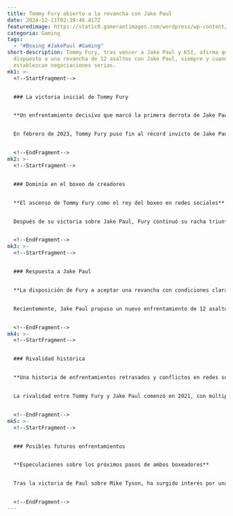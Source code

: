 ```yaml
---
title: Tommy Fury abierto a la revancha con Jake Paul
date: 2024-12-11T02:39:46.417Z
featuredimage: https://static0.gamerantimages.com/wordpress/wp-content/uploads/2024/12/jake-paul-tommy-fury.jpg?q=70&fit=crop&w=1140&h=&dpr=1
categoria: Gaming
tags:
  - "#Boxing #JakePaul #Gaming"
short-description: Tommy Fury, tras vencer a Jake Paul y KSI, afirma que estaría
  dispuesto a una revancha de 12 asaltos con Jake Paul, siempre y cuando se
  establezcan negociaciones serias.
mk1: >-
  <!--StartFragment-->


  ### La victoria inicial de Tommy Fury


  **Un enfrentamiento decisivo que marcó la primera derrota de Jake Paul**


  En febrero de 2023, Tommy Fury puso fin al récord invicto de Jake Paul en un enfrentamiento memorable. Aunque Paul logró derribarlo en los últimos asaltos, no fue suficiente para cambiar el resultado, consolidando a Fury como un nombre importante en el boxeo entre creadores de contenido.


  <!--EndFragment-->
mk2: >-
  <!--StartFragment-->


  ### Dominio en el boxeo de creadores


  **El ascenso de Tommy Fury como el rey del boxeo en redes sociales**


  Después de su victoria sobre Jake Paul, Fury continuó su racha triunfal al derrotar a KSI, reafirmando su posición como líder en el boxeo de YouTubers. Con enfrentamientos planeados contra figuras como Darren Till, sus logros han alimentado aún más su reputación en este género de combate.


  <!--EndFragment-->
mk3: >-
  <!--StartFragment-->


  ### Respuesta a Jake Paul


  **La disposición de Fury a aceptar una revancha con condiciones claras**


  Recientemente, Jake Paul propuso un nuevo enfrentamiento de 12 asaltos, a lo que Fury respondió mostrando interés pero exigiendo negociaciones serias. A través de sus redes sociales, Tommy instó a Paul a discutir los detalles directamente en lugar de lanzar ofertas públicas sin claridad.


  <!--EndFragment-->
mk4: >-
  <!--StartFragment-->


  ### Rivalidad histórica


  **Una historia de enfrentamientos retrasados y conflictos en redes sociales**


  La rivalidad entre Tommy Fury y Jake Paul comenzó en 2021, con múltiples enfrentamientos verbales y dos retrasos en sus peleas debido a lesiones y problemas de visa. Finalmente, el combate ocurrió en 2023, donde Fury ganó por decisión dividida, solidificando su lugar en el boxeo profesional.


  <!--EndFragment-->
mk5: >-
  <!--StartFragment-->


  ### Posibles futuros enfrentamientos


  **Especulaciones sobre los próximos pasos de ambos boxeadores**


  Tras la victoria de Paul sobre Mike Tyson, ha surgido interés por una revancha entre Fury y Paul. Aunque Fury parece estar listo para otro combate, Paul aún no ha respondido oficialmente a las declaraciones de Fury, dejando a los fanáticos en suspenso sobre si este esperado enfrentamiento se hará realidad.


  <!--EndFragment-->
---
```

